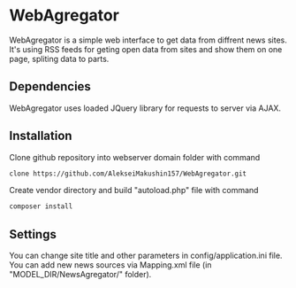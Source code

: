 # WebAgregator

WebAgregator is a simple web interface to get data from diffrent news sites. It's using RSS feeds for geting open data from sites and show them on one page, spliting data to parts. 

## Dependencies

WebAgregator uses loaded JQuery library for requests to server via AJAX.

## Installation

Clone github repository  into webserver domain folder with command
```bash
clone https://github.com/AlekseiMakushin157/WebAgregator.git
```

 Create vendor directory and build "autoload.php" file with command
```bash
composer install
```

## Settings

You can change site title and other parameters in config/application.ini file. You can add new news sources via Mapping.xml file (in "MODEL_DIR/NewsAgregator/" folder).
